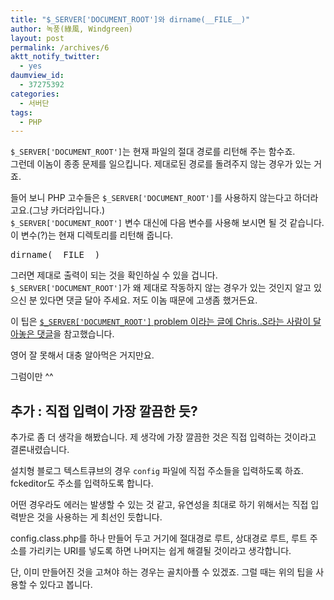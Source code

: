 ```yaml
---
title: "$_SERVER['DOCUMENT_ROOT']와 dirname(__FILE__)"
author: 녹풍(綠風, Windgreen)
layout: post
permalink: /archives/6
aktt_notify_twitter:
  - yes
daumview_id:
  - 37275392
categories:
  - 서버단
tags:
  - PHP
---
```

`$_SERVER['DOCUMENT_ROOT']`는 현재 파일의 절대 경로를 리턴해 주는 함수죠.  
그런데 이놈이 종종 문제를 일으킵니다. 제대로된 경로를 돌려주지 않는 경우가 있는 거죠.

들어 보니 PHP 고수들은 `$_SERVER['DOCUMENT_ROOT']`를 사용하지 않는다고 하더라고요.(그냥 카더라입니다.)  
`$_SERVER['DOCUMENT_ROOT']` 변수 대신에 다음 변수를 사용해 보시면 될 것 같습니다.  
이 변수(?)는 현재 디렉토리를 리턴해 줍니다.

<pre class="brush: php; gutter: true; first-line: 1; highlight: []; html-script: false">dirname(__FILE__)</pre>

그러면 제대로 출력이 되는 것을 확인하실 수 있을 겁니다.  
`$_SERVER['DOCUMENT_ROOT']`가 왜 제대로 작동하지 않는 경우가 있는 것인지 알고 있으신 분 있다면 댓글 달아 주세요. 저도 이놈 때문에 고생좀 했거든요.

이 팁은 [`$_SERVER['DOCUMENT_ROOT']` problem 이라는 글에 Chris..S라는 사람이 달아놓은 댓글][1]을 참고했습니다.

영어 잘 못해서 대충 알아먹은 거지만요.

그럼이만 ^^

## 추가 : 직접 입력이 가장 깔끔한 듯?

추가로 좀 더 생각을 해봤습니다. 제 생각에 가장 깔끔한 것은 직접 입력하는 것이라고 결론내렸습니다.

설치형 블로그 텍스트큐브의 경우 `config` 파일에 직접 주소들을 입력하도록 하죠. fckeditor도 주소를 입력하도록 합니다.

어떤 경우라도 에러는 발생할 수 있는 것 같고, 유연성을 최대로 하기 위해서는 직접 입력받은 것을 사용하는 게 최선인 듯합니다.

config.class.php를 하나 만들어 두고 거기에 절대경로 루트, 상대경로 루트, 루트 주소를 가리키는 URI를 넣도록 하면 나머지는 쉽게 해결될 것이라고 생각합니다.

단, 이미 만들어진 것을 고쳐야 하는 경우는 골치아플 수 있겠죠. 그럴 때는 위의 팁을 사용할 수 있다고 봅니다.

 [1]: http://csscreator.com/node/10972#comment-46501
